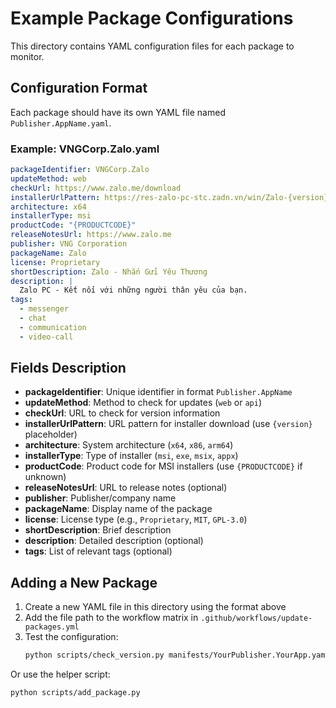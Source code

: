 # Example Package Configurations

This directory contains YAML configuration files for each package to monitor.

## Configuration Format

Each package should have its own YAML file named `Publisher.AppName.yaml`.

### Example: VNGCorp.Zalo.yaml

```yaml
packageIdentifier: VNGCorp.Zalo
updateMethod: web
checkUrl: https://www.zalo.me/download
installerUrlPattern: https://res-zalo-pc-stc.zadn.vn/win/Zalo-{version}-win64.msi
architecture: x64
installerType: msi
productCode: "{PRODUCTCODE}"
releaseNotesUrl: https://www.zalo.me
publisher: VNG Corporation
packageName: Zalo
license: Proprietary
shortDescription: Zalo - Nhắn Gửi Yêu Thương
description: |
  Zalo PC - Kết nối với những người thân yêu của bạn.
tags:
  - messenger
  - chat
  - communication
  - video-call
```

## Fields Description

- **packageIdentifier**: Unique identifier in format `Publisher.AppName`
- **updateMethod**: Method to check for updates (`web` or `api`)
- **checkUrl**: URL to check for version information
- **installerUrlPattern**: URL pattern for installer download (use `{version}` placeholder)
- **architecture**: System architecture (`x64`, `x86`, `arm64`)
- **installerType**: Type of installer (`msi`, `exe`, `msix`, `appx`)
- **productCode**: Product code for MSI installers (use `{PRODUCTCODE}` if unknown)
- **releaseNotesUrl**: URL to release notes (optional)
- **publisher**: Publisher/company name
- **packageName**: Display name of the package
- **license**: License type (e.g., `Proprietary`, `MIT`, `GPL-3.0`)
- **shortDescription**: Brief description
- **description**: Detailed description (optional)
- **tags**: List of relevant tags (optional)

## Adding a New Package

1. Create a new YAML file in this directory using the format above
2. Add the file path to the workflow matrix in `.github/workflows/update-packages.yml`
3. Test the configuration:
   ```bash
   python scripts/check_version.py manifests/YourPublisher.YourApp.yaml
   ```

Or use the helper script:
```bash
python scripts/add_package.py
```
